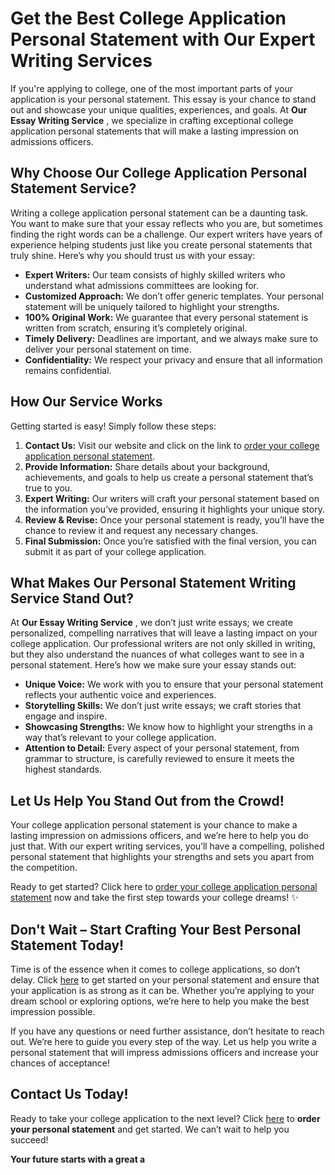 # Get the Best College Application Personal Statement with Our Expert Writing Services

If you're applying to college, one of the most important parts of your application is your personal statement. This essay is your chance to stand out and showcase your unique qualities, experiences, and goals. At **Our Essay Writing Service** , we specialize in crafting exceptional college application personal statements that will make a lasting impression on admissions officers.

## Why Choose Our College Application Personal Statement Service?

Writing a college application personal statement can be a daunting task. You want to make sure that your essay reflects who you are, but sometimes finding the right words can be a challenge. Our expert writers have years of experience helping students just like you create personal statements that truly shine. Here’s why you should trust us with your essay:

- **Expert Writers:** Our team consists of highly skilled writers who understand what admissions committees are looking for.
- **Customized Approach:** We don’t offer generic templates. Your personal statement will be uniquely tailored to highlight your strengths.
- **100% Original Work:** We guarantee that every personal statement is written from scratch, ensuring it’s completely original.
- **Timely Delivery:** Deadlines are important, and we always make sure to deliver your personal statement on time.
- **Confidentiality:** We respect your privacy and ensure that all information remains confidential.

## How Our Service Works

Getting started is easy! Simply follow these steps:

1. **Contact Us:** Visit our website and click on the link to [order your college application personal statement](https://tinyurl.com/topessay?keyword=college+application+personal+statement).
2. **Provide Information:** Share details about your background, achievements, and goals to help us create a personal statement that’s true to you.
3. **Expert Writing:** Our writers will craft your personal statement based on the information you’ve provided, ensuring it highlights your unique story.
4. **Review & Revise:** Once your personal statement is ready, you’ll have the chance to review it and request any necessary changes.
5. **Final Submission:** Once you’re satisfied with the final version, you can submit it as part of your college application.

## What Makes Our Personal Statement Writing Service Stand Out?

At **Our Essay Writing Service** , we don’t just write essays; we create personalized, compelling narratives that will leave a lasting impact on your college application. Our professional writers are not only skilled in writing, but they also understand the nuances of what colleges want to see in a personal statement. Here’s how we make sure your essay stands out:

- **Unique Voice:** We work with you to ensure that your personal statement reflects your authentic voice and experiences.
- **Storytelling Skills:** We don’t just write essays; we craft stories that engage and inspire.
- **Showcasing Strengths:** We know how to highlight your strengths in a way that’s relevant to your college application.
- **Attention to Detail:** Every aspect of your personal statement, from grammar to structure, is carefully reviewed to ensure it meets the highest standards.

## Let Us Help You Stand Out from the Crowd!

Your college application personal statement is your chance to make a lasting impression on admissions officers, and we’re here to help you do just that. With our expert writing services, you’ll have a compelling, polished personal statement that highlights your strengths and sets you apart from the competition.

Ready to get started? Click here to [order your college application personal statement](https://tinyurl.com/topessay?keyword=college+application+personal+statement) now and take the first step towards your college dreams! ✨

## Don't Wait – Start Crafting Your Best Personal Statement Today!

Time is of the essence when it comes to college applications, so don’t delay. Click [here](https://tinyurl.com/topessay?keyword=college+application+personal+statement) to get started on your personal statement and ensure that your application is as strong as it can be. Whether you’re applying to your dream school or exploring options, we’re here to help you make the best impression possible.

If you have any questions or need further assistance, don’t hesitate to reach out. We’re here to guide you every step of the way. Let us help you write a personal statement that will impress admissions officers and increase your chances of acceptance!

## Contact Us Today!

Ready to take your college application to the next level? Click [here](https://tinyurl.com/topessay?keyword=college+application+personal+statement) to **order your personal statement** and get started. We can’t wait to help you succeed!

**Your future starts with a great a**
